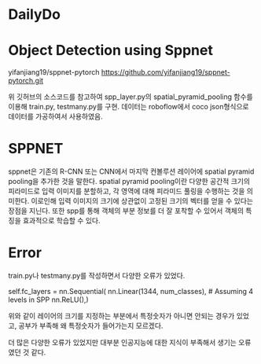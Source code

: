 # DailyDo
# Object Detection using Sppnet

yifanjiang19/sppnet-pytorch
  https://github.com/yifanjiang19/sppnet-pytorch.git

위 깃허브의 소스코드를 참고하여 spp_layer.py의 spatial_pyramid_pooling 함수를 이용해 train.py, testmany.py를 구현.
데이터는 roboflow에서 coco json형식으로 데이터를 가공하여서 사용하였음.


# SPPNET
sppnet은 기존의 R-CNN 또는 CNN에서 마지막 컨볼루션 레이어에 spatial pyramid pooling을 추가한 것을 말한다.
spatial pyramid pooling이란 다양한 공간적 크기의 피라미드로 입력 이미지를 분할하고, 각 영역에 대해 피라미드 풀링을 수행하는 것을 의미한다. 이로인해 입력 이미지의 크기에 상관없이 고정된 크기의 벡터를 얻을 수 있다는 장점을 지닌다.
또한 spp를 통해 객체의 부분 정보를 더 잘 포착할 수 있어서 객체의 특징을 효과적으로 학습할 수 있다.

# Error
train.py나 testmany.py를 작성하면서 다양한 오류가 있었다.

self.fc_layers = nn.Sequential(
            nn.Linear(1344, num_classes),  # Assuming 4 levels in SPP
            nn.ReLU(),)
            
위와 같이 레이어의 크기를 지정하는 부분에서 특정숫자가 아니면 안되는 경우가 있었고, 공부가 부족해 왜 특정숫자가 들어가는지 모르겠다.

더 많은 다양한 오류가 있었지만 대부분 인공지능에 대한 지식이 부족해서 생기는 오류였던 것 같다.
